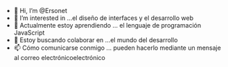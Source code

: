 - 👋 Hi, I’m @Ersonet
- 👀 I’m interested in ...el diseño de interfaces y el desarrollo web
- 🌱 Actualmente estoy aprendiendo ... el lenguaje de programación JavaScript
- 💞️ Estoy buscando colaborar en ...el mundo del desarrollo
- 📫 Cómo comunicarse conmigo ... pueden hacerlo mediante un mensaje al correo electrónicoelectrónico 

<!---
Ersonet/Ersonet is a ✨ special ✨ repository because its `README.md` (this file) appears on your GitHub profile.
You can click the Preview link to take a look at your changes.
--->
